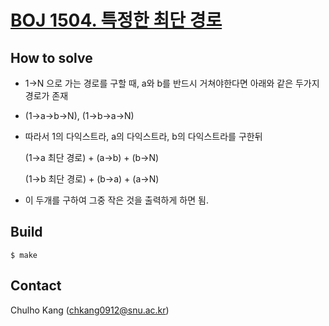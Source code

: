 # [BOJ 1504. 특정한 최단 경로](https://www.acmicpc.net/problem/1504)


## How to solve
* 1->N 으로 가는 경로를 구할 때, a와 b를 반드시 거쳐야한다면 아래와 같은 두가지 경로가 존재
* (1->a->b->N), (1->b->a->N) 
* 따라서 1의 다익스트라, a의 다익스트라, b의 다익스트라를 구한뒤

  (1->a 최단 경로) + (a->b) + (b->N)

  (1->b 최단 경로) + (b->a) + (a->N)

* 이 두개를 구하여 그중 작은 것을 출력하게 하면 됨.


## Build

```
$ make
```

## Contact
Chulho Kang ([chkang0912@snu.ac.kr](mailto:chkang0912@snu.ac.kr))


